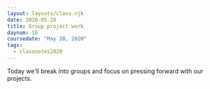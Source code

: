 ```yaml
---
layout: layouts/class.njk
date: 2020-05-28
title: Group project work
daynum: 16
coursedate: "May 28, 2020"
tags:
  - classnotes2020
---
```


Today we'll break into groups and focus on pressing forward with our projects.
